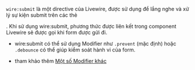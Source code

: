 `wire:submit` là một directive của Livewire, được sử dụng để lắng nghe và xử lý sự kiện submit trên các thẻ <form>. Khi sử dụng wire:submit, phương thức được liên kết trong component Livewire sẽ được gọi khi form được gửi đi.

- wire:submit có thể sử dụng Modifier như `.prevent` (mặc định) hoặc `.debounce` có thể giúp kiểm soát hành vi của form.

- tham khảo thêm [Một số Modifier khác](./click.md#một-số-modifier-khác)